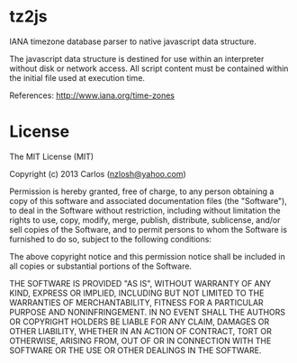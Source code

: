 tz2js
=====

IANA timezone database parser to native javascript data structure.

The javascript data structure is destined for use within an interpreter
without disk or network access.  All script content must be contained
within the initial file used at execution time.

References:
http://www.iana.org/time-zones


License
=======

The MIT License (MIT)

Copyright (c) 2013 Carlos (nzlosh@yahoo.com)

Permission is hereby granted, free of charge, to any person obtaining a
copy of this software and associated documentation files (the "Software"),
to deal in the Software without restriction, including without limitation
the rights to use, copy, modify, merge, publish, distribute, sublicense,
and/or sell copies of the Software, and to permit persons to whom the
Software is furnished to do so, subject to the following conditions:

The above copyright notice and this permission notice shall be included
in all copies or substantial portions of the Software.

THE SOFTWARE IS PROVIDED "AS IS", WITHOUT WARRANTY OF ANY KIND, EXPRESS
OR IMPLIED, INCLUDING BUT NOT LIMITED TO THE WARRANTIES OF MERCHANTABILITY,
FITNESS FOR A PARTICULAR PURPOSE AND NONINFRINGEMENT. IN NO EVENT SHALL
THE AUTHORS OR COPYRIGHT HOLDERS BE LIABLE FOR ANY CLAIM, DAMAGES OR
OTHER LIABILITY, WHETHER IN AN ACTION OF CONTRACT, TORT OR OTHERWISE,
ARISING FROM, OUT OF OR IN CONNECTION WITH THE SOFTWARE OR THE USE OR
OTHER DEALINGS IN THE SOFTWARE.
